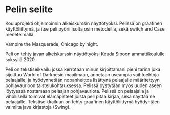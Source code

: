# Pelin selite
Kouluprojekti ohjelmoinnin alkeiskurssin näyttötyöksi. Pelissä on graafinen käyttöliittymä, ja itse peli pyörii isolta osin metodeilla, sekä switch and Case menetelmällä.

Vampire the Masquerade, Chicago by night.

Peli on tehty javan alkeiskurssin näyttötyöksi Keuda Sipoon ammattikoululle syksyllä 2020.

Peli on tekstiseikkailu jossa kerrotaan minun kirjoittamani pieni tarina joka sijoittuu World of Darknesin maailmaan,
annetaan useampia vaihtoehtoja pelaajalle, ja hyödynnetään nopanheittoa lisättynä pelaajalle määritettyyn pohjavaurioon
taistelukohtauksessa. 
Pelissä pystytään myös uuden aseen löytyessä nostamaan pelaajan pohjavauriota.
Pelissä on pelaajalla ja vihollisella toimivat elämäpisteet joista peli pitää kirjaa, sekä näyttää ne pelaajalle.
Tekstiseikkailuun on tehty graafinen käyttöliittymä hyödyntäen valmiita java kirjastoja (Swing).
